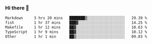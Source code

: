 ### Hi there 👋

<!--
**WShiBin/WShiBin** is a ✨ _special_ ✨ repository because its `README.md` (this file) appears on your GitHub profile.

Here are some ideas to get you started:

- 🔭 I’m currently working on ...
- 🌱 I’m currently learning ...
- 👯 I’m looking to collaborate on ...
- 🤔 I’m looking for help with ...
- 💬 Ask me about ...
- 📫 How to reach me: ...
- 😄 Pronouns: ...
- ⚡ Fun fact: ...
-->

<!--START_SECTION:waka-->

```txt
Markdown     3 hrs 20 mins   ███████▒░░░░░░░░░░░░░░░░░   29.39 %
fish         1 hr 37 mins    ███▓░░░░░░░░░░░░░░░░░░░░░   14.25 %
Makefile     1 hr 12 mins    ██▓░░░░░░░░░░░░░░░░░░░░░░   10.63 %
TypeScript   1 hr 9 mins     ██▓░░░░░░░░░░░░░░░░░░░░░░   10.12 %
Other        1 hr 1 min      ██▒░░░░░░░░░░░░░░░░░░░░░░   09.03 %
```

<!--END_SECTION:waka-->
